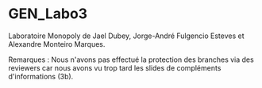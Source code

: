 # GEN_Labo3
Laboratoire Monopoly de Jael Dubey, Jorge-André Fulgencio Esteves et Alexandre Monteiro Marques.

Remarques : Nous n'avons pas effectué la protection des branches via des reviewers car nous avons vu trop tard les slides de compléments d'informations (3b).
